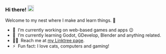 ### Hi there! <img src="https://media.giphy.com/media/hvRJCLFzcasrR4ia7z/giphy.gif" width="20px"></a>
Welcome to my nest where I make and learn things. :rofl:

- 🔭 &nbsp;I’m currently working on web-based games and apps :wink:
- 🌱 &nbsp;I’m currently learning Godot, GDevelop, Blender and anything related.
- 👨‍💻 &nbsp;Reach me at [my Linktree page](https://linktr.ee/ikmalsaid).
- ⚡ &nbsp;Fun fact: I love cats, computers and gaming!
